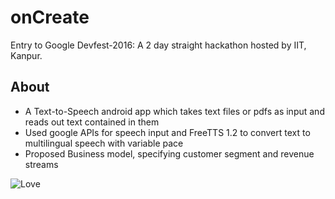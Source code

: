 # onCreate 

Entry to Google Devfest-2016: A 2 day straight hackathon hosted by IIT, Kanpur.

## About
- A Text-to-Speech android app which takes text files or pdfs as input and reads out text contained in them
- Used google APIs for speech input and FreeTTS 1.2 to convert text to multilingual speech with variable pace 
- Proposed Business model, specifying customer segment and revenue streams

![Love](https://forthebadge.com/images/badges/built-with-love.svg)
